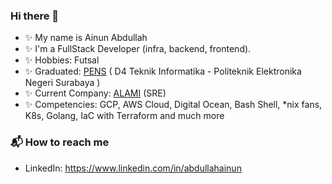 ### Hi there 👋

<!--
**abdullahainun/abdullahainun** is a ✨ _special_ ✨ repository because its `README.md` (this file) appears on your GitHub profile.

Here are some ideas to get you started:
-->
- ✨ My name is Ainun Abdullah
- ✨ I'm a FullStack Developer (infra, backend, frontend).
- ✨ Hobbies: Futsal
- ✨ Graduated: [PENS](https://www.pens.ac.id/) ( D4 Teknik Informatika - Politeknik Elektronika Negeri Surabaya )
- ✨ Current Company: [ALAMI](https://alamisharia.co.id/) (SRE)
- ✨ Competencies: GCP, AWS Cloud, Digital Ocean, Bash Shell, *nix fans, K8s, Golang, IaC with Terraform and much more

<!-- 
### 🌱 My latest projects
- Amazon EKS
- Amazon ecs fargate
- Explore K6.io -->

### 📬 How to reach me
- LinkedIn: https://www.linkedin.com/in/abdullahainun
